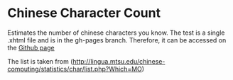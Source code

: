 # Chinese Character Count
Estimates the number of chinese characters you know.
The test is a single .xhtml file and is in the gh-pages branch.
Therefore, it can be accessed on the [Github page](http://yokto.github.com/chinese/chinese.xhtml)

The list is taken from (http://lingua.mtsu.edu/chinese-computing/statistics/char/list.php?Which=MO)
